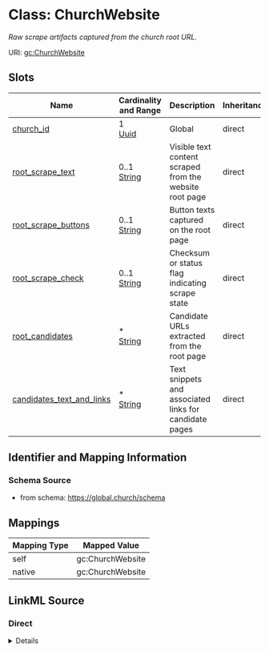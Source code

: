 

# Class: ChurchWebsite 


_Raw scrape artifacts captured from the church root URL._





URI: [gc:ChurchWebsite](https://global.church/schema/ChurchWebsite)










<!-- no inheritance hierarchy -->


## Slots

| Name | Cardinality and Range | Description | Inheritance |
| ---  | --- | --- | --- |
| [church_id](church_id.md) | 1 <br/> [Uuid](Uuid.md) | Global | direct |
| [root_scrape_text](root_scrape_text.md) | 0..1 <br/> [String](String.md) | Visible text content scraped from the website root page | direct |
| [root_scrape_buttons](root_scrape_buttons.md) | 0..1 <br/> [String](String.md) | Button texts captured on the root page | direct |
| [root_scrape_check](root_scrape_check.md) | 0..1 <br/> [String](String.md) | Checksum or status flag indicating scrape state | direct |
| [root_candidates](root_candidates.md) | * <br/> [String](String.md) | Candidate URLs extracted from the root page | direct |
| [candidates_text_and_links](candidates_text_and_links.md) | * <br/> [String](String.md) | Text snippets and associated links for candidate pages | direct |










## Identifier and Mapping Information






### Schema Source


* from schema: https://global.church/schema




## Mappings

| Mapping Type | Mapped Value |
| ---  | ---  |
| self | gc:ChurchWebsite |
| native | gc:ChurchWebsite |






## LinkML Source

<!-- TODO: investigate https://stackoverflow.com/questions/37606292/how-to-create-tabbed-code-blocks-in-mkdocs-or-sphinx -->

### Direct

<details>
```yaml
name: ChurchWebsite
description: Raw scrape artifacts captured from the church root URL.
in_subset:
- internal
from_schema: https://global.church/schema
rank: 1000
slots:
- church_id
- root_scrape_text
- root_scrape_buttons
- root_scrape_check
- root_candidates
- candidates_text_and_links

```
</details>

### Induced

<details>
```yaml
name: ChurchWebsite
description: Raw scrape artifacts captured from the church root URL.
in_subset:
- internal
from_schema: https://global.church/schema
rank: 1000
attributes:
  church_id:
    name: church_id
    description: Global.Church-issued ID for a church.
    comments:
    - 'Primary key for the Church entity. Stable and non-reassignable.

      Used as the foreign key for ChurchWebsite, EnrichedData, and other related records.

      '
    examples:
    - value: 9e1c2a7d-4c33-4b8b-9d7a-1a2b3c4d5e6f
      description: Example church UUID.
    in_subset:
    - church_core
    - public
    from_schema: https://global.church/schema
    rank: 1000
    identifier: true
    alias: church_id
    owner: ChurchWebsite
    domain_of:
    - Church
    - ChurchWebsite
    - EnrichedData
    range: uuid
    required: true
  root_scrape_text:
    name: root_scrape_text
    description: Visible text content scraped from the website root page.
    comments:
    - 'The full visible text extracted from the HTML body of the root URL of the church
      website.

      Used for downstream enrichment, NLP, and data extraction.

      Not intended for public display; may contain headers, footers, and navigation
      text.

      For structured content, see other enrichment slots.

      '
    examples:
    - value: Welcome to Grace Community Church! Join us Sundays at 9am and 11am. Our
        mission is to serve Malibu and beyond...
      description: Scraped homepage text sample.
    in_subset:
    - internal
    from_schema: https://global.church/schema
    rank: 1000
    alias: root_scrape_text
    owner: ChurchWebsite
    domain_of:
    - ChurchWebsite
    range: string
  root_scrape_buttons:
    name: root_scrape_buttons
    description: Button texts captured on the root page.
    comments:
    - 'Capture the visible labels of clickable buttons/links from the root URL

      (e.g., “Plan a Visit”, “Give”, “Watch Live”). Useful for enrichment heuristics.

      This is raw scrape output and may include navigation or repeated items.

      '
    examples:
    - value: '["Plan a Visit", "Watch Live", "Give"]'
      description: Common calls-to-action from a church homepage as a JSON array string.
    in_subset:
    - internal
    from_schema: https://global.church/schema
    rank: 1000
    alias: root_scrape_buttons
    owner: ChurchWebsite
    domain_of:
    - ChurchWebsite
    range: string
  root_scrape_check:
    name: root_scrape_check
    description: Checksum or status flag indicating scrape state.
    comments:
    - 'Use for lightweight integrity checks (e.g., a hash of the DOM or a status string

      like “ok”, “blocked”, “timeout”). Helps detect page changes between scrapes.

      '
    examples:
    - value: sha256:3b2d9f3a…
      description: Digest of the normalized page content.
    - value: timeout
      description: Network timeout recorded during scraping.
    in_subset:
    - internal
    from_schema: https://global.church/schema
    rank: 1000
    alias: root_scrape_check
    owner: ChurchWebsite
    domain_of:
    - ChurchWebsite
    range: string
  root_candidates:
    name: root_candidates
    description: Candidate URLs extracted from the root page.
    comments:
    - 'Potential internal links to pages like “Beliefs”, “Ministries”, “Visit”, etc.

      Feed these into downstream enrichment for targeted scraping.

      Store fully qualified URLs when possible.

      '
    examples:
    - value: '["https://gracechurch.org/beliefs", "https://gracechurch.org/ministries"]'
      description: Two high-value candidate pages as a JSON array string.
    in_subset:
    - internal
    from_schema: https://global.church/schema
    rank: 1000
    alias: root_candidates
    owner: ChurchWebsite
    domain_of:
    - ChurchWebsite
    range: string
    multivalued: true
  candidates_text_and_links:
    name: candidates_text_and_links
    description: Text snippets and associated links for candidate pages.
    comments:
    - 'Use a consistent representation (e.g., JSON strings) pairing anchor text with
      href.

      Example object shape: {"text": "Beliefs", "url": "https://…/beliefs"}.

      Helps prioritize which candidate links are most relevant.

      '
    examples:
    - value: '["{\"text\": \"Beliefs\", \"url\": \"https://gracechurch.org/beliefs\"}",
        "{\"text\": \"Plan a Visit\", \"url\": \"https://gracechurch.org/visit\"}"]'
      description: Two text–link pairs serialized as a JSON array of JSON objects.
    in_subset:
    - internal
    from_schema: https://global.church/schema
    rank: 1000
    alias: candidates_text_and_links
    owner: ChurchWebsite
    domain_of:
    - ChurchWebsite
    range: string
    multivalued: true

```
</details>